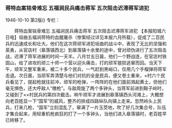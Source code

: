 ### 蒋特血案铭骨难忘  五福涧民兵痛击蒋军  五次阻击迟滞蒋军进犯

1946-10-10
第2版()
专栏：

　　蒋特血案铭骨难忘
    五福涧民兵痛击蒋军
    五次阻击迟滞蒋军进犯
    【本报阳城六日电】垣曲五福涧蒋特的血腥屠杀（惨案经过详见本报六月所载），促成了二百民兵的迅速成长和壮大。他们在这次蒋顽军进犯垣曲的战斗中，表现了无比的坚强和英勇，从官店村（皋落镇西北）到皋落镇十余里的途中，曾对顽伪进行了五次阻击战，迟滞了蒋军进展的时间一天半。八月廿五日晨，他们一个野战连，在官店村铁固山，给了进攻的顽三十师一个营以迎头痛击，打的顽军狼狈逃窜而回。当天下午，顽军又整军重来，被二十多个民兵，一气赶到黑峪口，仅用几个手榴弹将蒋军击退。次日晨，当顽军弄清楚与他们对抗的全是民兵，便又卷土重来，×村六个民兵看见了，提起枪就往前冲，顽军的枪弹，一阵阵的在他们面前溅起黄土，但他们毫无惧色，还大呼敌人“缴枪”。与敌周旋了两个多钟头，当蒋军前进到鞍子岭时，又碰到了××村民兵的第四次截击。晌午顽军才进展到皋落镇西头河滩上，大概想向老百姓显一下“国军”的威风，整齐的排成四路纵队向镇上走来。忽然岭头上民兵，打来几枪，“国军”立刻混乱了，窜满了一片玉茭地，吹了好几次集合号，队伍才集合起来，用轻重机枪疯狂的打了一个多钟头，当他们进入皋落镇时，老百姓早已转移了。

